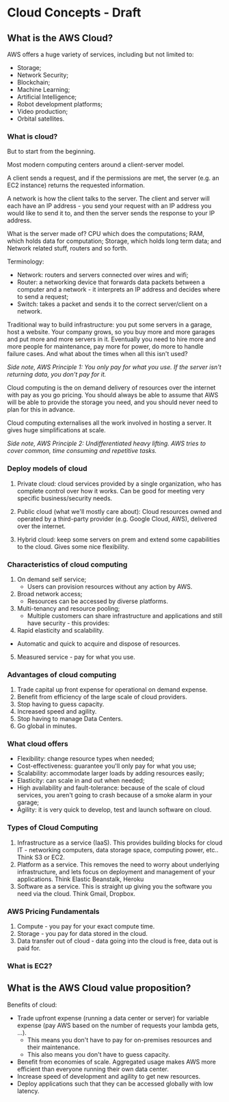 # Cloud Concepts - Draft

## What is the AWS Cloud?

AWS offers a huge variety of services, including but not limited to:

- Storage;
- Network Security;
- Blockchain;
- Machine Learning;
- Artificial Intelligence;
- Robot development platforms;
- Video production;
- Orbital satellites.

### What is cloud?

But to start from the beginning.

Most modern computing centers around a client-server model.

A client sends a request, and if the permissions are met, the server (e.g. an EC2 instance) returns the requested information.

A network is how the client talks to the server. The client and server will each have an IP address - you send your request with an IP address you would like to send it to, and then the server sends the response to your IP address.

What is the server made of? CPU which does the computations; RAM, which holds data for computation; Storage, which holds long term data; and Network related stuff, routers and so forth.

Terminology:

- Network: routers and servers connected over wires and wifi;
- Router: a networking device that forwards data packets between a computer and a network - it interprets an IP address and decides where to send a request;
- Switch: takes a packet and sends it to the correct server/client on a network.

Traditional way to build infrastructure: you put some servers in a garage, host a website. Your company grows, so you buy more and more garages and put more and more servers in it. Eventually you need to hire more and more people for maintenance, pay more for power, do more to handle failure cases. And what about the times when all this isn't used?

_Side note, AWS Principle 1: You only pay for what you use. If the server isn't returning data, you don't pay for it._

Cloud computing is the on demand delivery of resources over the internet with pay as you go pricing. You should always be able to assume that AWS will be able to provide the storage you need, and you should never need to plan for this in advance.

Cloud computing externalises all the work involved in hosting a server. It gives huge simplifications at scale.

_Side note, AWS Principle 2: Undifferentiated heavy lifting. AWS tries to cover common, time consuming and repetitive tasks._

### Deploy models of cloud

1. Private cloud: cloud services provided by a single organization, who has complete control over how it works. Can be good for meeting very specific business/security needs.

2. Public cloud (what we'll mostly care about): Cloud resources owned and operated by a third-party provider (e.g. Google Cloud, AWS), delivered over the internet.

3. Hybrid cloud: keep some servers on prem and extend some capabilities to the cloud. Gives some nice flexibility.


### Characteristics of cloud computing

1. On demand self service;
    - Users can provision resources without any action by AWS. 
2. Broad network access;
    - Resources can be accessed by diverse platforms.
3. Multi-tenancy and resource pooling;
    - Multiple customers can share infrastructure and applications and still have security - this provides:
4. Rapid elasticity and scalability.
  - Automatic and quick to acquire and dispose of resources. 
5. Measured service - pay for what you use.

### Advantages of cloud computing

1. Trade capital up front expense for operational on demand expense.
2. Benefit from efficiency of the large scale of cloud providers.
3. Stop having to guess capacity.
4. Increased speed and agility.
5. Stop having to manage Data Centers.
6. Go global in minutes.

### What cloud offers

- Flexibility: change resource types when needed;
- Cost-effectiveness: guarantee you'll only pay for what you use;
- Scalability: accommodate larger loads by adding resources easily;
- Elasticity: can scale in and out when needed;
- High availability and fault-tolerance: because of the scale of cloud services, you aren't going to crash because of a smoke alarm in your garage;
- Agility: it is very quick to develop, test and launch software on cloud.

### Types of Cloud Computing

1. Infrastructure as a service (IaaS). This provides building blocks for cloud IT - networking computers, data storage space, computing power, etc.. Think S3 or EC2.
2. Platform as a service. This removes the need to worry about underlying infrastructure, and lets focus on deployment and management of your applications. Think Elastic Beanstalk, Heroku
3. Software as a service. This is straight up giving you the software you need via the cloud. Think Gmail, Dropbox.

### AWS Pricing Fundamentals

1. Compute - you pay for your exact compute time.
2. Storage - you pay for data stored in the cloud.
3. Data transfer out of cloud - data going into the cloud is free, data out is paid for.

### What is EC2?



## What is the AWS Cloud value proposition?

Benefits of cloud:

- Trade upfront expense (running a data center or server) for variable expense (pay AWS based on the number of requests your lambda gets, ...).
  - This means you don't have to pay for on-premises resources and their maintenance.
  - This also means you don't have to guess capacity.
- Benefit from economies of scale. Aggregated usage makes AWS more efficient than everyone running their own data center.
- Increase speed of development and agility to get new resources.
- Deploy applications such that they can be accessed globally with low latency.